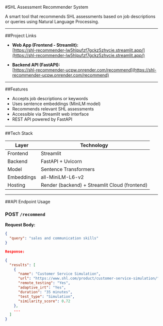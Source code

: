#SHL Assessment Recommender System

A smart tool that recommends SHL assessments based on job descriptions or queries using Natural Language Processing.

---

##Project Links

- **Web App (Frontend - Streamlit):**  
  [https://shl-recommender-lw5hlpufzf7gckz5zhvcie.streamlit.app/](https://shl-recommender-lw5hlpufzf7gckz5zhvcie.streamlit.app/)

- **Backend API (FastAPI):**  
  [https://shl-recommender-ucpw.onrender.com/recommend](https://shl-recommender-ucpw.onrender.com/recommend)

---

##Features

- Accepts job descriptions or keywords
- Uses sentence embeddings (MiniLM model)
- Recommends relevant SHL assessments
- Accessible via Streamlit web interface
- REST API powered by FastAPI

---

##Tech Stack

| Layer       | Technology              |
|-------------|--------------------------|
| Frontend    | Streamlit                |
| Backend     | FastAPI + Uvicorn        |
| Model       | Sentence Transformers    |
| Embeddings  | all-MiniLM-L6-v2         |
| Hosting     | Render (backend) + Streamlit Cloud (frontend) |

---

##API Endpoint Usage

### POST `/recommend`

**Request Body:**
```json
{
  "query": "sales and communication skills"
}

Response:

{
  "results": [
    {
      "name": "Customer Service Simulation",
      "url": "https://www.shl.com/product/customer-service-simulation/",
      "remote_testing": "Yes",
      "adaptive_irt": "Yes",
      "duration": "35 minutes",
      "test_type": "Simulation",
      "similarity_score": 0.72
    },
    ...
  ]
}
